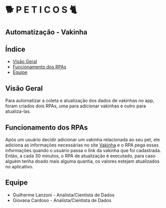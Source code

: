 # 🐕   P E T I C O S   🐈
## Automatização - Vakinha

## Índice
- [Visão Geral](#visão-geral)
- [Funcionamento dos RPAs](#funcionamento-dos-rpas)
- [Equipe](#equipe)

## Visão Geral
Para automatizar a coleta e atualização dos dados de vakinhas no app, foram criados dois RPAs, uma para adicionar vakinhas e outro para atualiza-las.

## Funcionamento dos RPAs
Após um usuário decidir adicionar um vakinha relacionada ao seu pet, ele adiciona as informações necessárias no site [Vakinha](https://www.vakinha.com.br/) e o RPA pega essas informações quando o usuário passa o link da vakinha que foi cadastrada.
Então, a cada 30 minutos, o RPA de atualização é executado, para caso alguém tenha doado mais alguma quantia, os valores estejam atualizados no aplicativo.

## Equipe
- Guilherme Lanzoni - Analista/Cientista de Dados
- Giovana Cardoso - Analista/Cientista de Dados
